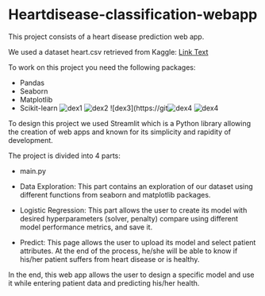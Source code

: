 ﻿# Heartdisease-classification-webapp

This project consists of a heart disease prediction web app.

We used a dataset heart.csv retrieved from Kaggle:
[Link Text](https://www.kaggle.com/datasets/fedesoriano/heart-failure-prediction)

To work on this project you need the following packages:
+ Pandas
+ Seaborn
+ Matplotlib
+ Scikit-learn
![dex1](https://github.com/SkanderBahrini/Heartdisease-classification-webapp/assets/74383561/1812dd98-2523-4f8e-9699-dbe1f6353827)
![dex2](https://github.com/SkanderBahrini/Heartdisease-classification-webapp/assets/74383561/6cee3e73-45dc-4d09-b662-4c77f65dea65)
 ![dex3](https://git![dex4](https://github.com/SkanderBahrini/Heartdisease-classification-webapp/assets/74383561/53585bc0-a697-4aee-b3c7-eaa0126b5965)
![dex4](https://github.com/SkanderBahrini/Heartdisease-classification-webapp/assets/74383561/df202229-4e5b-405f-91b3-1b6ea66877e6)



To design this project we used Streamlit which is a Python library allowing the creation of web apps and known for its simplicity and rapidity of development.

The project is divided into 4 parts:
* main.py
* Data Exploration: This part contains an exploration of our dataset using different functions from seaborn and matplotlib packages.
  
* Logistic Regression: This part allows the user to create its model with desired hyperparameters (solver, penalty) compare using different model performance metrics, and save it.
* Predict: This page allows the user to upload its model and select patient attributes. At the end of the process, he/she will be able to know if his/her patient suffers from heart disease or is healthy.


In the end, this web app allows the user to design a specific model and use it while entering patient data and predicting his/her health.
